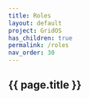 ```yaml
---
title: Roles
layout: default
project: GridOS
has_children: true
permalink: /roles
nav_order: 30
---
```


## {{ page.title }}
